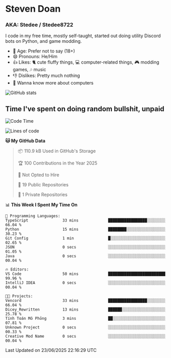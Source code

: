 # Steven Doan
### AKA: Stedee / Stedee8722
I code in my free time, mostly self-taught, started out doing utility Discord bots on Python, and game modding.

- 🤔 Age: Prefer not to say (18+)
- 😄 Pronouns: He/Him
- 👍 Likes: 🐈 cute fluffy things, 💻 computer-related things, 🎮 modding games, 🎶 music
- 👎 Dislikes: Pretty much nothing
- 🥹 Wanna know more about computers

![GitHub stats](https://github-readme-stats-iota-mocha-40.vercel.app/api?username=Stedee8722&show=prs_merged,prs_merged_percentage&show_icons=true&theme=transparent)

## Time I've spent on doing random bullshit, unpaid
<!--START_SECTION:Time I've spent on doing random bullshit, unpaid-->
![Code Time](http://img.shields.io/badge/Code%20Time-278%20hrs%2051%20mins-blue)

![Lines of code](https://img.shields.io/badge/From%20Hello%20World%20I%27ve%20Written-82.6%20thousand%20lines%20of%20code-blue)

**🐱 My GitHub Data** 

> 📦 110.9 kB Used in GitHub's Storage 
 > 
> 🏆 100 Contributions in the Year 2025
 > 
> 🚫 Not Opted to Hire
 > 
> 📜 19 Public Repositories 
 > 
> 🔑 1 Private Repositories 
 > 
📊 **This Week I Spent My Time On** 

```text
💬 Programming Languages: 
TypeScript               33 mins             █████████████████░░░░░░░░   66.04 % 
Python                   15 mins             ████████░░░░░░░░░░░░░░░░░   30.23 % 
Git Config               1 min               █░░░░░░░░░░░░░░░░░░░░░░░░   02.65 % 
JSON                     0 secs              ░░░░░░░░░░░░░░░░░░░░░░░░░   01.05 % 
Java                     0 secs              ░░░░░░░░░░░░░░░░░░░░░░░░░   00.04 % 

🔥 Editors: 
VS Code                  50 mins             █████████████████████████   99.96 % 
IntelliJ IDEA            0 secs              ░░░░░░░░░░░░░░░░░░░░░░░░░   00.04 % 

🐱‍💻 Projects: 
Vencord                  33 mins             █████████████████░░░░░░░░   66.04 % 
Dicey_Rewritten          13 mins             ██████░░░░░░░░░░░░░░░░░░░   25.78 % 
Tính Toán Mô Phỏng       3 mins              ██░░░░░░░░░░░░░░░░░░░░░░░   07.81 % 
Unknown Project          0 secs              ░░░░░░░░░░░░░░░░░░░░░░░░░   00.33 % 
Creative Mod Name        0 secs              ░░░░░░░░░░░░░░░░░░░░░░░░░   00.04 % 
```


 Last Updated on 23/06/2025 22:16:29 UTC
<!--END_SECTION:Time I've spent on doing random bullshit, unpaid-->
